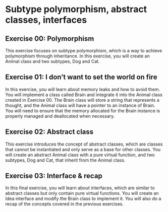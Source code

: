 # Subtype polymorphism, abstract classes, interfaces

## Exercise 00: Polymorphism
This exercise focuses on subtype polymorphism, which is a way to achieve polymorphism through inheritance. In this exercise, you will create an Animal class and two subtypes, Dog and Cat.

## Exercise 01: I don’t want to set the world on fire
In this exercise, you will learn about memory leaks and how to avoid them. You will implement a class called Brain and integrate it into the Animal class created in Exercise 00. The Brain class will store a string that represents a thought, and the Animal class will have a pointer to an instance of Brain. You will need to ensure that the memory allocated for the Brain instance is properly managed and deallocated when necessary.

## Exercise 02: Abstract class
This exercise introduces the concept of abstract classes, which are classes that cannot be instantiated and only serve as a base for other classes. You will create an abstract Animal class with a pure virtual function, and two subtypes, Dog and Cat, that inherit from the Animal class.

## Exercise 03: Interface & recap
In this final exercise, you will learn about interfaces, which are similar to abstract classes but only contain pure virtual functions. You will create an Idea interface and modify the Brain class to implement it. You will also do a recap of the concepts covered in the previous exercises.
